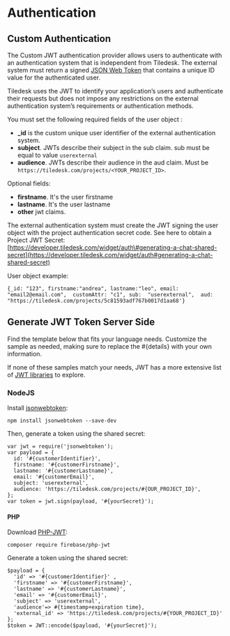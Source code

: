 
# Authentication

## Custom Authentication

The Custom JWT authentication provider allows users to authenticate with an authentication system that is independent from Tiledesk. The external system must return a signed [JSON Web Token](https://jwt.io/introduction/) that contains a unique ID value for the authenticated user.

Tiledesk uses the JWT to identify your application’s users and authenticate their requests but does not impose any restrictions on the external authentication system’s requirements or authentication methods.

You must set the following required fields of the user object :

* **\_id** is the custom unique user identifier of the external authentication system.
* **subject**. JWTs describe their subject in the sub claim. sub must be equal to value `userexternal`
* **audience**. JWTs describe their audience in the aud claim. Must be `https://tiledesk.com/projects/<YOUR_PROJECT_ID>`.

Optional fields:

* **firstname**. It's the user firstname
* **lastname**. It's the user lastname
* **other** jwt claims.

The external authentication system must create the JWT signing the user object with the project authentication secret code. See here to obtain a Project JWT Secret: [https://developer.tiledesk.com/widget/auth\#generating-a-chat-shared-secret](https://developer.tiledesk.com/widget/auth#generating-a-chat-shared-secret)

User object example:

```text
{_id: "123", firstname:"andrea", lastname:"leo", email: "email2@email.com",  customAttr: "c1", sub:  "userexternal",  aud:  "https://tiledesk.com/projects/5c81593adf767b0017d1aa68'}
```



## Generate JWT Token Server Side

Find the template below that fits your language needs. Customize the sample as needed, making sure to replace the \#{details} with your own information.

If none of these samples match your needs, JWT has a more extensive list of [JWT libraries](https://jwt.io/#libraries-io) to explore.

### NodeJS

Install [jsonwebtoken](https://github.com/auth0/node-jsonwebtoken):

```text
npm install jsonwebtoken --save-dev
```

Then, generate a token using the shared secret:

```text
var jwt = require('jsonwebtoken'); 
var payload = {
  id: '#{customerIdentifier}',
  firstname: '#{customerFirstname}',
  lastname: '#{customerLastname}',
  email: '#{customerEmail}',  
  subject: 'userexternal',
  audience: 'https://tiledesk.com/projects/#{OUR_PROJECT_ID}',  
};
var token = jwt.sign(payload, '#{yourSecret}');
```

#### PHP

Download [PHP-JWT](https://github.com/firebase/php-jwt):

```text
composer require firebase/php-jwt
```

Generate a token using the shared secret:

```text
$payload = {
  'id' => '#{customerIdentifier}' ,
  'firstname' => '#{customerFirstname}',
  'lastname' => '#{customerLastname}',
  'email' => '#{customerEmail}',
  'subject' => 'userexternal',
  'audience'=> #{timestamp+expiration time},
  'external_id' => 'https://tiledesk.com/projects/#{YOUR_PROJECT_ID}'
};
$token = JWT::encode($payload, '#{yourSecret}');
```


